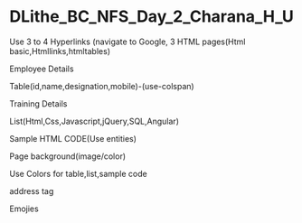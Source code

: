 # DLithe_BC_NFS_Day_2_Charana_H_U

Use 3 to 4 Hyperlinks (navigate to Google, 3 HTML pages(Html basic,Htmllinks,htmltables)

Employee Details

Table(id,name,designation,mobile)-(use-colspan)

Training Details

List(Html,Css,Javascript,jQuery,SQL,Angular)

Sample HTML CODE(Use entities)

Page background(image/color)

Use Colors for table,list,sample code

address tag

Emojies
